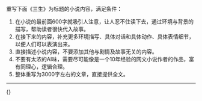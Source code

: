 
重写下面《三生》为标题的小说内容，满足条件：
1. 在小说的最前面600字就吸引人注意，让人忍不住读下去，通过环境与背景的描写，帮助读者很快代入故事。
2. 在接下来的内容，补充更多环境描写、具体对话和具体动作、具体表情细节，以便人们可以表演出来。
3. 直接描述小说内容，不要添加其他与剧情及故事无关的内容。
4. 不要有太浓的AI味，需要尽可能像是一个10年经验的网文小说作者的作品，富有同理心，逻辑合理。
5. 整体重写为3000字左右的文章，直接提供全文。

------------
{}

